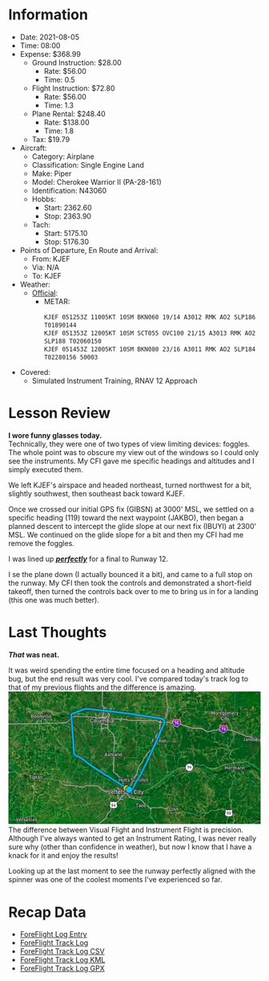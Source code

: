 # Information
- Date: 2021-08-05
- Time: 08:00
- Expense: $368.99
	- Ground Instruction: $28.00
		- Rate: $56.00
		- Time: 0.5
	- Flight Instruction: $72.80
		- Rate: $56.00
		- Time: 1.3
	- Plane Rental: $248.40
		- Rate: $138.00
		- Time: 1.8
	- Tax: $19.79
- Aircraft:
	- Category: Airplane
	- Classification: Single Engine Land
	- Make: Piper
	- Model: Cherokee Warrior II (PA-28-161)
	- Identification: N43060
	- Hobbs: 
		- Start: 2362.60
		- Stop: 2363.90
	- Tach: 
		- Start: 5175.10
		- Stop: 5176.30
- Points of Departure, En Route and Arrival:
	- From: KJEF
	- Via: N/A
	- To: KJEF
- Weather:
	- [Official](http://aviationwxchartsarchive.com/product/metar):
		- METAR: 
			```
			KJEF 051253Z 11005KT 10SM BKN060 19/14 A3012 RMK AO2 SLP186 T01890144
			KJEF 051353Z 12005KT 10SM SCT055 OVC100 21/15 A3013 RMK AO2 SLP188 T02060150
			KJEF 051453Z 12005KT 10SM BKN080 23/16 A3011 RMK AO2 SLP184 T02280156 50003
			```
- Covered:
	- Simulated Instrument Training, RNAV 12 Approach
# Lesson Review
**I wore funny glasses today.**<br />
Technically, they were one of two types of view limiting devices: foggles.  The whole point was to obscure my view out of the windows so I could only see the instruments.  My CFI gave me specific headings and altitudes and I simply executed them.

We left KJEF's airspace and headed northeast, turned northwest for a bit, slightly southwest, then southeast back toward KJEF.

Once we crossed our initial GPS fix (GIBSN) at 3000' MSL, we settled on a specific heading (119) toward the next waypoint (JAKBO), then began a planned descent to intercept the glide slope at our next fix (IBUYI) at 2300' MSL.  We continued on the glide slope for a bit and then my CFI had me remove the foggles.

I was lined up <u>***perfectly***</u> for a final to Runway 12.

I se the plane down (I actually bounced it a bit), and came to a full stop on the runway.  My CFI then took the controls and demonstrated a short-field takeoff, then turned the controls back over to me to bring us in for a landing (this one was much better).
# Last Thoughts
***That* was neat.**

It was weird spending the entire time focused on a heading and altitude bug, but the end result was very cool. I've compared today's track log to that of my previous flights and the difference is amazing. 
![IMG](./supportData/2021-08-05.other.flightPath.jpg)
The difference between Visual Flight and Instrument Flight is precision. Although I've always wanted to get an Instrument Rating, I was never really sure why (other than confidence in weather), but now I know that I have a knack for it and enjoy the results!

Looking up at the last moment to see the runway perfectly aligned with the spinner was one of the coolest moments I've experienced so far.
# Recap Data
- [ForeFlight Log Entry](https://plan.foreflight.com/summary/11dde1f66f774ed8985e412aa28aca91)
- [ForeFlight Track Log](https://plan.foreflight.com/s/track/07179166-5EEB-44B7-BE2B-74EC75FB02DE)
- [ForeFlight Track Log CSV](./supportData/2021-08-05.foreflight.tracklog.csv)
- [ForeFlight Track Log KML](./supportData/2021-08-05.foreflight.tracklog.kml)
- [ForeFlight Track Log GPX](./supportData/2021-08-05.foreflight.tracklog.gpx)